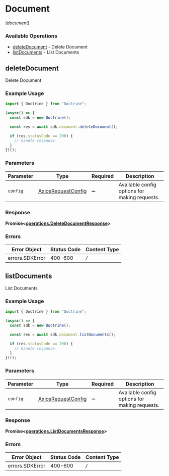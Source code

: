 # Document
(*document*)

### Available Operations

* [deleteDocument](#deletedocument) - Delete Document
* [listDocuments](#listdocuments) - List Documents

## deleteDocument

Delete Document

### Example Usage

```typescript
import { Doctrine } from "Doctrine";

(async() => {
  const sdk = new Doctrine();

  const res = await sdk.document.deleteDocument();

  if (res.statusCode == 200) {
    // handle response
  }
})();
```

### Parameters

| Parameter                                                    | Type                                                         | Required                                                     | Description                                                  |
| ------------------------------------------------------------ | ------------------------------------------------------------ | ------------------------------------------------------------ | ------------------------------------------------------------ |
| `config`                                                     | [AxiosRequestConfig](https://axios-http.com/docs/req_config) | :heavy_minus_sign:                                           | Available config options for making requests.                |


### Response

**Promise<[operations.DeleteDocumentResponse](../../sdk/models/operations/deletedocumentresponse.md)>**
### Errors

| Error Object    | Status Code     | Content Type    |
| --------------- | --------------- | --------------- |
| errors.SDKError | 400-600         | */*             |

## listDocuments

List Documents

### Example Usage

```typescript
import { Doctrine } from "Doctrine";

(async() => {
  const sdk = new Doctrine();

  const res = await sdk.document.listDocuments();

  if (res.statusCode == 200) {
    // handle response
  }
})();
```

### Parameters

| Parameter                                                    | Type                                                         | Required                                                     | Description                                                  |
| ------------------------------------------------------------ | ------------------------------------------------------------ | ------------------------------------------------------------ | ------------------------------------------------------------ |
| `config`                                                     | [AxiosRequestConfig](https://axios-http.com/docs/req_config) | :heavy_minus_sign:                                           | Available config options for making requests.                |


### Response

**Promise<[operations.ListDocumentsResponse](../../sdk/models/operations/listdocumentsresponse.md)>**
### Errors

| Error Object    | Status Code     | Content Type    |
| --------------- | --------------- | --------------- |
| errors.SDKError | 400-600         | */*             |
